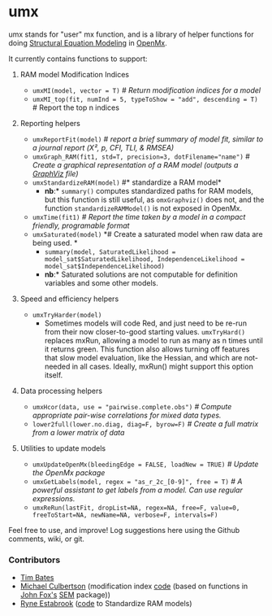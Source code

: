 # umx
umx stands for "user" mx function, and is a library of helper functions for doing [Structural Equation Modeling](http://en.wikipedia.org/wiki/Structural_equation_modeling) in [OpenMx](http://openmx.psyc.virginia.edu).

It currently contains functions to support:

1. RAM model Modification Indices
	* `umxMI(model, vector = T)`  *# Return modification indices for a model*
	* `umxMI_top(fit, numInd = 5, typeToShow = "add", descending = T)` # Report the top n indices
2. Reporting helpers
	* `umxReportFit(model)` # *report a brief summary of model fit, similar to a journal report (Χ², p, CFI, TLI, & RMSEA)*
	* `umxGraph_RAM(fit1, std=T, precision=3, dotFilename="name")` # *Create a graphical representation of a RAM model (outputs a [GraphViz](http://www.graphviz.org/Gallery.php) file)*
	* `umxStandardizeRAM(model)` #* standardize a RAM model*
		* **nb**:* `summary()` computes standardized paths for RAM models, but this function is still useful, as `omxGraphviz()` does not, and the function `standardizeRAMModel()` is not exposed in OpenMx.
	* `umxTime(fit1)`  *# Report the time taken by a model in a compact friendly, programable format*
	* `umxSaturated(model)` *# Create a saturated model when raw data are being used. *
		* `summary(model, SaturatedLikelihood = model_sat$SaturatedLikelihood, IndependenceLikelihood = model_sat$IndependenceLikelihood)`
		* **nb**:* Saturated solutions are not computable for definition variables and some other models.

3. Speed and efficiency helpers
	* `umxTryHarder(model)`
		* Sometimes models will code Red, and just need to be re-run from their now closer-to-good starting values. `umxTryHard()` replaces mxRun, allowing a model to run as many as n times until it returns green. This function also allows turning off features that slow model evaluation, like the Hessian, and which are not-needed in all cases. Ideally, mxRun() might support this option itself.
4. Data processing helpers
	* `umxHcor(data, use = "pairwise.complete.obs")` *# Compute appropriate pair-wise correlations for mixed data types.*
	* `lower2full(lower.no.diag, diag=F, byrow=F)`  *# Create a full matrix from a lower matrix of data*
5. Utilities to update models
	* `umxUpdateOpenMx(bleedingEdge = FALSE, loadNew = TRUE)` *# Update the OpenMx package*
	* `umxGetLabels(model, regex = "as_r_2c_[0-9]", free = T)` *# A powerful assistant to get labels from a model. Can use regular expressions.*
	* `umxReRun(lastFit, dropList=NA, regex=NA, free=F, value=0, freeToStart=NA, newName=NA, verbose=F, intervals=F)`

Feel free to use, and improve! Log suggestions here using the Github comments, wiki, or git.

### Contributors
* [Tim Bates](tim.bates@ed.ac.uk)
* [Michael Culbertson]() (modification index [code](http://openmx.psyc.virginia.edu/thread/1019) (based on functions in [John Fox's](http://socserv.mcmaster.ca/jfox/Misc/sem/SEM-paper.pdf) [SEM](http://cran.r-project.org/web/packages/sem) package))
* [Ryne Estabrook]() ([code](http://openmx.psyc.virginia.edu/thread/718) to Standardize RAM models)
